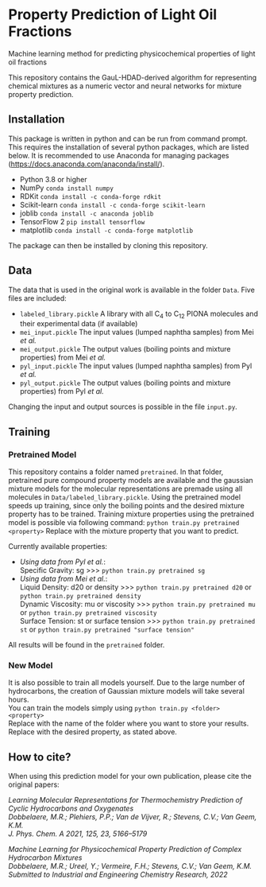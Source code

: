 # Property Prediction of Light Oil Fractions
Machine learning method for predicting physicochemical properties of light oil fractions

This repository contains the GauL-HDAD-derived algorithm for representing chemical mixtures as a numeric vector and neural networks for mixture property prediction.

## Installation
This package is written in python and can be run from command prompt. This requires the installation of several python packages, which are listed below. It is recommended to use Anaconda for managing packages (https://docs.anaconda.com/anaconda/install/).
* Python 3.8 or higher
* NumPy         `conda install numpy`
* RDKit         `conda install -c conda-forge rdkit`
* Scikit-learn  `conda install -c conda-forge scikit-learn`
* joblib        `conda install -c anaconda joblib`
* TensorFlow 2  `pip install tensorflow`
* matplotlib    `conda install -c conda-forge matplotlib`

The package can then be installed by cloning this repository.

## Data
The data that is used in the original work is available in the folder `Data`. Five files are included:
* `labeled_library.pickle`  A library with all C<sub>4</sub> to C<sub>12</sub> PIONA molecules and their experimental data (if available)
* `mei_input.pickle`        The input values (lumped naphtha samples) from Mei _et al._
* `mei_output.pickle`        The output values (boiling points and mixture properties) from Mei _et al._
* `pyl_input.pickle`        The input values (lumped naphtha samples) from Pyl _et al._
* `pyl_output.pickle`        The output values (boiling points and mixture properties) from Pyl _et al._

Changing the input and output sources is possible in the file `input.py`.

## Training
### Pretrained Model
This repository contains a folder named `pretrained`. In that folder, pretrained pure compound property models are available and the gaussian mixture models for the molecular representations are premade using all molecules in `Data/labeled_library.pickle`.
Using the pretrained model speeds up training, since only the boiling points and the desired mixture property has to be trained.
Training mixture properties using the pretrained model is possible via following command:
`python train.py pretrained <property>`
Replace <property> with the mixture property that you want to predict.

Currently available properties:
* _Using data from Pyl et al._:
    <br> Specific Gravity: sg   >>> `python train.py pretrained sg`
* _Using data from Mei et al._:
    <br> Liquid Density: d20 or density   >>> `python train.py pretrained d20` or `python train.py pretrained density`
    <br> Dynamic Viscosity: mu or viscosity   >>> `python train.py pretrained mu` or `python train.py pretrained viscosity`
    <br> Surface Tension: st or surface tension   >>> `python train.py pretrained st` or `python train.py pretrained "surface tension"`

All results will be found in the `pretrained` folder.

### New Model
It is also possible to train all models yourself. Due to the large number of hydrocarbons, the creation of Gaussian mixture models will take several hours. 
<br> You can train the models simply using `python train.py <folder> <property>`
<br> Replace <folder> with the name of the folder where you want to store your results. 
<br> Replace <property> with the desired property, as stated above.

## How to cite?
When using this prediction model for your own publication, please cite the original papers:

*Learning Molecular Representations for Thermochemistry Prediction of Cyclic Hydrocarbons and Oxygenates <br>
Dobbelaere, M.R.; Plehiers, P.P.; Van de Vijver, R.;  Stevens, C.V.; Van Geem, K.M. <br>
J. Phys. Chem. A 2021, 125, 23, 5166–5179*

*Machine Learning for Physicochemical Property Prediction of Complex Hydrocarbon Mixtures <br>
Dobbelaere, M.R.; Ureel, Y.; Vermeire, F.H.; Stevens, C.V.; Van Geem, K.M. <br>
Submitted to Industrial and Engineering Chemistry Research, 2022*

